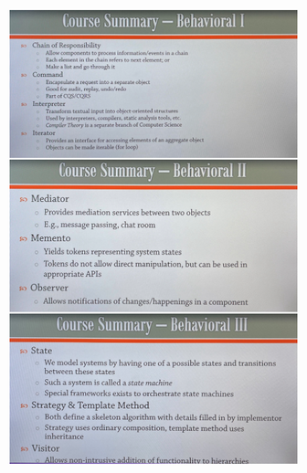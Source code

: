 ![Alt text](./behavioralSummary1.png)
![Alt text](./behavioralSummary2.png)
![Alt text](./behavioralSummary3.png)